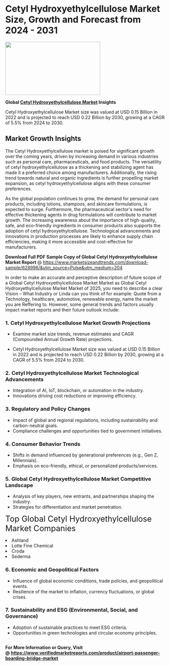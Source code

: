 <H1>Cetyl Hydroxyethylcellulose Market Size, Growth and Forecast from 2024 - 2031</H1><img class="aligncenter size-medium wp-image-584254" src="https://thirdeyenews.in/wp-content/uploads/2024/09/Global-Market-Research-300x168.jpeg" alt="" width="300" height="168" /><p><strong>Global&nbsp;<a href="https://www.marketsizeandtrends.com/download-sample/628996/&amp;utm_source=Pulse&amp;utm_medium=204">Cetyl Hydroxyethylcellulose Market</a> Insights</strong></p><p>Cetyl Hydroxyethylcellulose Market size was valued at USD 0.15 Billion in 2022 and is projected to reach USD 0.22 Billion by 2030, growing at a CAGR of 5.5% from 2024 to 2030.</p><p><h2>Market Growth Insights</h2> <p>The Cetyl Hydroxyethylcellulose market is poised for significant growth over the coming years, driven by increasing demand in various industries such as personal care, pharmaceuticals, and food products. The versatility of cetyl hydroxyethylcellulose as a thickening and stabilizing agent has made it a preferred choice among manufacturers. Additionally, the rising trend towards natural and organic ingredients is further propelling market expansion, as cetyl hydroxyethylcellulose aligns with these consumer preferences.</p> <p></p> <p>As the global population continues to grow, the demand for personal care products, including lotions, shampoos, and skincare formulations, is expected to surge. Furthermore, the pharmaceutical sector's need for effective thickening agents in drug formulations will contribute to market growth. The increasing awareness about the importance of high-quality, safe, and eco-friendly ingredients in consumer products also supports the adoption of cetyl hydroxyethylcellulose. Technological advancements and innovations in production processes are likely to enhance supply chain efficiencies, making it more accessible and cost-effective for manufacturers.</p> <p></p><p><span class=""><strong>Download Full PDF Sample Copy of Global Cetyl Hydroxyethylcellulose Market Report</strong> @ <a href="https://www.marketsizeandtrends.com/download-sample/628996/&amp;utm_source=Pulse&amp;utm_medium=204" target="_blank">https://www.marketsizeandtrends.com/download-sample/628996/&amp;utm_source=Pulse&amp;utm_medium=204</a></span></p><p>In order to make an accurate and perceptive description of future scope of a Global&nbsp;Cetyl Hydroxyethylcellulose Market Market as Global&nbsp;Cetyl Hydroxyethylcellulose Market Market of 2025, you need to describe a clear Vision &ndash; What Industry or Linda can you think of for example: Quote from a Technology, healthcare, automotive, renewable energy, name the market you are Reffering to. However, some general trends and factors usually impact market reports and their future outlook include:</p><h3>1.&nbsp;<strong>Cetyl Hydroxyethylcellulose Market Growth Projections</strong></h3><ul><li>Examine market size trends, revenue estimates and CAGR (Compounded Annual Growth Rate) projections.</li><li><p>Cetyl Hydroxyethylcellulose Market size was valued at USD 0.15 Billion in 2022 and is projected to reach USD 0.22 Billion by 2030, growing at a CAGR of 5.5% from 2024 to 2030.</p></li></ul><h3>2.&nbsp;<strong>Cetyl Hydroxyethylcellulose Market Technological Advancements</strong></h3><ul><li>Integration of AI, IoT, blockchain, or automation in the industry.</li><li>Innovations driving cost reductions or improving efficiency.</li></ul><h3>3.&nbsp;<strong>Regulatory and Policy Changes</strong></h3><ul><li>Impact of global and regional regulations, including sustainability and carbon-neutral goals.</li><li>Compliance challenges and opportunities tied to government initiatives.</li></ul><h3>4.&nbsp;<strong>Consumer Behavior Trends</strong></h3><ul><li>Shifts in demand influenced by generational preferences (e.g., Gen Z, Millennials).</li><li>Emphasis on eco-friendly, ethical, or personalized products/services.</li></ul><h3>5.&nbsp;<strong>Global Cetyl Hydroxyethylcellulose Market Competitive Landscape</strong></h3><ul><li>Analysis of key players, new entrants, and partnerships shaping the industry.</li><li>Strategies for differentiation and market penetration.</li></ul><p data-pm-slice="1 1 []"><span style="color: inherit; font-family: inherit; font-size: 25px;">Top Global Cetyl Hydroxyethylcellulose Market Companies</span></p><div class="" data-test-id=""><p><li>Ashland</li><li> Lotte Fine Chemical</li><li> Croda</li><li> Sederma</li></p></div><h3>6.&nbsp;<strong>Economic and Geopolitical Factors</strong></h3><ul><li>Influence of global economic conditions, trade policies, and geopolitical events.</li><li>Resilience of the market to inflation, currency fluctuations, or global crises.</li></ul><h3>7.&nbsp;<strong>Sustainability and ESG (Environmental, Social, and Governance)</strong></h3><ul><li>Adoption of sustainable practices to meet ESG criteria.</li><li>Opportunities in green technologies and circular economy principles.</li></ul><h2><strong style="font-size: 14px;">For More Information or Query, Visit @&nbsp;</strong><a style="background-color: #ffffff; font-size: 14px;" href="https://www.marketsizeandtrends.com/report/cetyl-hydroxyethylcellulose-market/" target="_blank">https://www.verifiedmarketreports.com/product/airport-passenger-boarding-bridge-market</a></h2>
